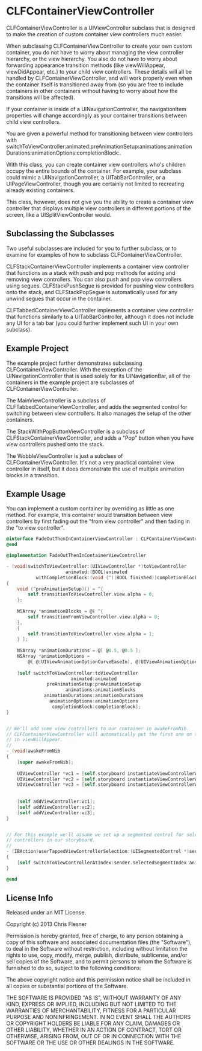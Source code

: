 # CLFContainerViewController

CLFContainerViewController is a UIViewController subclass that is designed to make the creation of custom container view controllers much easier.

When subclassing CLFContainerViewController to create your own custom container, you do not have to worry about managing the view controller hierarchy, or the view hierarchy. You also do not have to worry about forwarding appearance transition methods (like viewWillAppear, viewDidAppear, etc.) to your child view controllers. These details will all be handled by CLFContainerViewController, and will work properly even when the container itself is transitioned away from (so you are free to include containers in other containers without having to worry about how the transitions will be affected).

If your container is inside of a UINavigationController, the navigationItem properties will change accordingly as your container transitions between child view controllers.

You are given a powerful method for transitioning between view controllers with switchToViewController:animated:preAnimationSetup:animations:animationDurations:animationOptions:completionBlock:.

With this class, you can create container view controllers who's children occupy the entire bounds of the container. For example, your subclass could mimic a UINavigationController, a UITabBarController, or a UIPageViewController, though you are certainly not limited to recreating already existing containers.

This class, however, does not give you the ability to create a container view controller that displays multiple view controllers in different portions of the screen, like a UISplitViewController would.

## Subclassing the Subclasses

Two useful subclasses are included for you to further subclass, or to examine for examples of how to subclass CLFContainerViewController.

CLFStackContainerViewController implements a container view controller that functions as a stack with push and pop methods for adding and removing view controllers. You can also push and pop view controllers using segues. CLFStackPushSegue is provided for pushing view controllers onto the stack, and CLFStackPopSegue is automatically used for any unwind segues that occur in the container.

CLFTabbedContainerViewController implements a container view controller that functions similarly to a UITabBarController, although it does not include any UI for a tab bar (you could further implement such UI in your own subclass).

## Example Project

The example project further demonstrates subclassing CLFContainerViewController. With the exception of the UINavigationController that is used solely for its UINavigationBar, all of the containers in the example project are subclasses of CLFContainerViewController.

The MainViewController is a subclass of CLFTabbedContainerViewController, and adds the segmented control for switching between view controllers. It also manages the setup of the other containers.

The StackWithPopButtonViewController is a subclass of CLFStackContainerViewController, and adds a "Pop" button when you have view controllers pushed onto the stack.

The WobbleViewController is just a subclass of CLFContainerViewController. It's not a very practical container view controller in itself, but it does demonstrate the use of multiple animation blocks in a transition.

## Example Usage

You can implement a custom container by overriding as little as one method. For example, this container would transition between view controllers by first fading out the "from view controller" and then fading in the "to view controller".

```objective-c
@interface FadeOutThenInContainerViewController : CLFContainerViewController
@end

@implementation FadeOutThenInContainerViewController

- (void)switchToViewController:(UIViewController *)toViewController
                      animated:(BOOL)animated
           withCompletionBlock:(void (^)(BOOL finished))completionBlock
{
    void (^preAnimationSetup)() = ^{
        self.transitionToViewController.view.alpha = 0;
    };
    
    NSArray *animationBlocks = @[ ^{
        self.transitionFromViewController.view.alpha = 0;
    },
    { 
        self.transitionToViewController.view.alpha = 1;
    } ];
    
    NSArray *animationDurations = @[ @0.5, @0.5 ];
    NSArray *animationOptions =
        @[ @(UIViewAnimationOptionCurveEaseIn), @(UIViewAnimationOptionCurveEaseOut) ];
           
    [self switchToViewController:toViewController
                        animated:animated
               preAnimationSetup:preAnimationSetup
               		  animations:animationBlocks
              animationDurations:animationDurations
                animationOptions:animationOptions
                 completionBlock:completionBlock];
}


// We'll add some view controllers to our container in awakeFromNib.
// CLFContainerViewController will automatically put the first one on the screen
// in viewWillAppear.
//
- (void)awakeFromNib
{
    [super awakeFromNib];
    
    UIViewController *vc1 = [self.storyboard instantiateViewControllerWithIdentifier:@"ChildVC_1"];
    UIViewController *vc2 = [self.storyboard instantiateViewControllerWithIdentifier:@"ChildVC_2"];
    UIViewController *vc3 = [self.storyboard instantiateViewControllerWithIdentifier:@"ChildVC_3"];
         
    
    [self addViewController:vc1];
    [self addViewController:vc2];
    [self addViewController:vc3];	
}


// For this example we'll assume we set up a segmented control for selecting view
// controllers in our storyboard.
//
- (IBAction)userTappedViewControllerSelection:(UISegmentedControl *)sender
{
    [self switchToViewControllerAtIndex:sender.selectedSegmentIndex animated:YES];
}

@end
```

## License Info
Released under an MIT License.

Copyright (c) 2013 Chris Flesner

Permission is hereby granted, free of charge, to any person obtaining a copy of this software and associated documentation files (the "Software"), to deal in the Software without restriction, including without limitation the rights to use, copy, modify, merge, publish, distribute, sublicense, and/or sell copies of the Software, and to permit persons to whom the Software is furnished to do so, subject to the following conditions:

The above copyright notice and this permission notice shall be included in all copies or substantial portions of the Software.

THE SOFTWARE IS PROVIDED "AS IS", WITHOUT WARRANTY OF ANY KIND, EXPRESS OR IMPLIED, INCLUDING BUT NOT LIMITED TO THE WARRANTIES OF MERCHANTABILITY, FITNESS FOR A PARTICULAR PURPOSE AND NONINFRINGEMENT. IN NO EVENT SHALL THE AUTHORS OR COPYRIGHT HOLDERS BE LIABLE FOR ANY CLAIM, DAMAGES OR OTHER LIABILITY, WHETHER IN AN ACTION OF CONTRACT, TORT OR OTHERWISE, ARISING FROM, OUT OF OR IN CONNECTION WITH THE SOFTWARE OR THE USE OR OTHER DEALINGS IN THE SOFTWARE.
